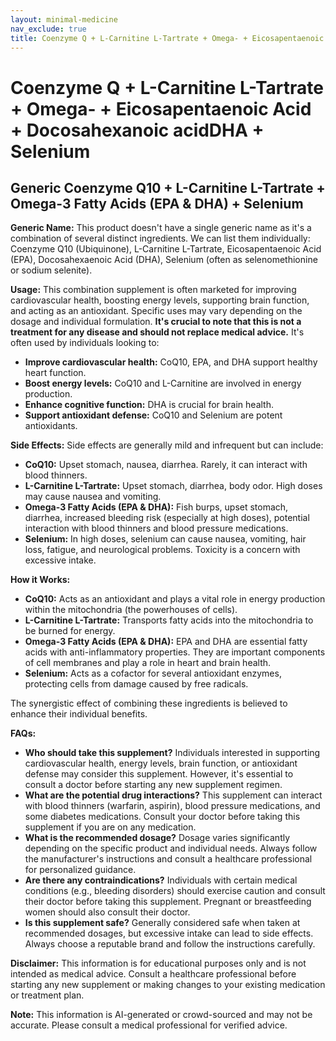 ```yaml
---
layout: minimal-medicine
nav_exclude: true
title: Coenzyme Q + L-Carnitine L-Tartrate + Omega- + Eicosapentaenoic Acid + Docosahexanoic acidDHA + Selenium
---
```


# Coenzyme Q + L-Carnitine L-Tartrate + Omega- + Eicosapentaenoic Acid + Docosahexanoic acidDHA + Selenium

## Generic Coenzyme Q10 + L-Carnitine L-Tartrate + Omega-3 Fatty Acids (EPA & DHA) + Selenium

**Generic Name:**  This product doesn't have a single generic name as it's a combination of several distinct ingredients.  We can list them individually: Coenzyme Q10 (Ubiquinone), L-Carnitine L-Tartrate, Eicosapentaenoic Acid (EPA), Docosahexaenoic Acid (DHA), Selenium (often as selenomethionine or sodium selenite).

**Usage:** This combination supplement is often marketed for improving cardiovascular health, boosting energy levels, supporting brain function, and acting as an antioxidant.  Specific uses may vary depending on the dosage and individual formulation.  **It's crucial to note that this is not a treatment for any disease and should not replace medical advice.**  It's often used by individuals looking to:

* **Improve cardiovascular health:** CoQ10, EPA, and DHA support healthy heart function.
* **Boost energy levels:** CoQ10 and L-Carnitine are involved in energy production.
* **Enhance cognitive function:** DHA is crucial for brain health.
* **Support antioxidant defense:** CoQ10 and Selenium are potent antioxidants.

**Side Effects:** Side effects are generally mild and infrequent but can include:

* **CoQ10:** Upset stomach, nausea, diarrhea.  Rarely, it can interact with blood thinners.
* **L-Carnitine L-Tartrate:** Upset stomach, diarrhea, body odor.  High doses may cause nausea and vomiting.
* **Omega-3 Fatty Acids (EPA & DHA):**  Fish burps, upset stomach, diarrhea, increased bleeding risk (especially at high doses), potential interaction with blood thinners and blood pressure medications.
* **Selenium:**  In high doses, selenium can cause nausea, vomiting, hair loss, fatigue, and neurological problems.  Toxicity is a concern with excessive intake.

**How it Works:**

* **CoQ10:** Acts as an antioxidant and plays a vital role in energy production within the mitochondria (the powerhouses of cells).
* **L-Carnitine L-Tartrate:** Transports fatty acids into the mitochondria to be burned for energy.
* **Omega-3 Fatty Acids (EPA & DHA):**  EPA and DHA are essential fatty acids with anti-inflammatory properties.  They are important components of cell membranes and play a role in heart and brain health.
* **Selenium:** Acts as a cofactor for several antioxidant enzymes, protecting cells from damage caused by free radicals.

The synergistic effect of combining these ingredients is believed to enhance their individual benefits.


**FAQs:**

* **Who should take this supplement?**  Individuals interested in supporting cardiovascular health, energy levels, brain function, or antioxidant defense may consider this supplement. However, it's essential to consult a doctor before starting any new supplement regimen.
* **What are the potential drug interactions?** This supplement can interact with blood thinners (warfarin, aspirin), blood pressure medications, and some diabetes medications. Consult your doctor before taking this supplement if you are on any medication.
* **What is the recommended dosage?**  Dosage varies significantly depending on the specific product and individual needs. Always follow the manufacturer's instructions and consult a healthcare professional for personalized guidance.
* **Are there any contraindications?** Individuals with certain medical conditions (e.g., bleeding disorders) should exercise caution and consult their doctor before taking this supplement. Pregnant or breastfeeding women should also consult their doctor.
* **Is this supplement safe?** Generally considered safe when taken at recommended dosages, but excessive intake can lead to side effects.  Always choose a reputable brand and follow the instructions carefully.


**Disclaimer:** This information is for educational purposes only and is not intended as medical advice. Consult a healthcare professional before starting any new supplement or making changes to your existing medication or treatment plan.


**Note:** This information is AI-generated or crowd-sourced and may not be accurate. Please consult a medical professional for verified advice.